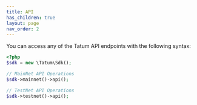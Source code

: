 ```yaml
---
title: API
has_children: true
layout: page
nav_order: 2
---
```


You can access any of the Tatum API endpoints with the following syntax:

```php
<?php
$sdk = new \Tatum\Sdk();

// MainNet API Operations
$sdk->mainnet()->api();

// TestNet API Operations
$sdk->testnet()->api();
```